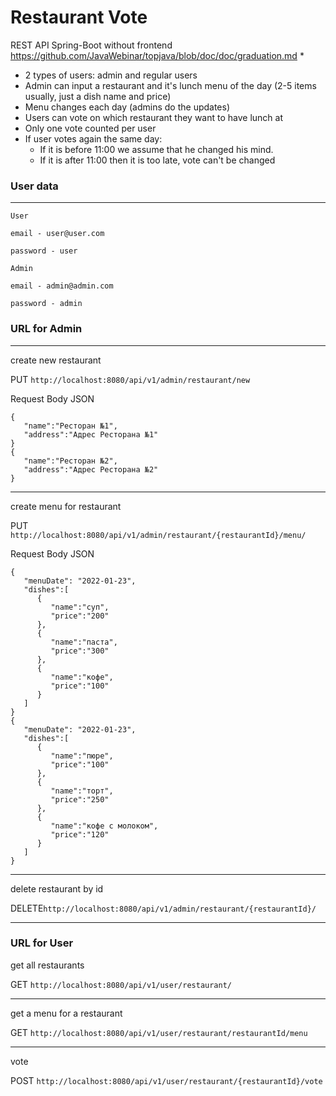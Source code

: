 # Restaurant Vote
REST API  Spring-Boot without frontend https://github.com/JavaWebinar/topjava/blob/doc/doc/graduation.md
*
* 2 types of users: admin and regular users
* Admin can input a restaurant and it's lunch menu of the day (2-5 items usually, just a dish name and price)
* Menu changes each day (admins do the updates)
* Users can vote on which restaurant they want to have lunch at
* Only one vote counted per user
* If user votes again the same day:
    - If it is before 11:00 we assume that he changed his mind.
    - If it is after 11:00 then it is too late, vote can't be changed

### User data
 ____________________________
```
User

email - user@user.com
 
password - user
 
Admin

email - admin@admin.com
 
password - admin
``` 
### URL for Admin

 ____________________________
 
create new restaurant
 
PUT `http://localhost:8080/api/v1/admin/restaurant/new`

Request Body JSON
``` 
{
   "name":"Ресторан №1",
   "address":"Адрес Ресторана №1"
}
{
   "name":"Ресторан №2",
   "address":"Адрес Ресторана №2"
}
``` 
 ____________________________

create menu for restaurant

PUT `http://localhost:8080/api/v1/admin/restaurant/{restaurantId}/menu/`

Request Body JSON
``` 
{
   "menuDate": "2022-01-23",
   "dishes":[
      {
         "name":"суп",
         "price":"200"
      },
      {
         "name":"паста",
         "price":"300"
      },
      {
         "name":"кофе",
         "price":"100"
      }
   ]
}
{
   "menuDate": "2022-01-23",
   "dishes":[
      {
         "name":"пюре",
         "price":"100"
      },
      {
         "name":"торт",
         "price":"250"
      },
      {
         "name":"кофе с молоком",
         "price":"120"
      }
   ]
}
``` 
 ____________________________

delete restaurant by id

DELETE`http://localhost:8080/api/v1/admin/restaurant/{restaurantId}/`

 ____________________________

### URL for User

get all restaurants

GET `http://localhost:8080/api/v1/user/restaurant/`

 ____________________________
get a menu for a restaurant

GET `http://localhost:8080/api/v1/user/restaurant/restaurantId/menu`

 ____________________________
vote 

POST `http://localhost:8080/api/v1/user/restaurant/{restaurantId}/vote`







